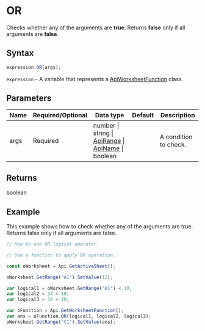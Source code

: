 # OR

Checks whether any of the arguments are **true**. Returns **false** only if all arguments are **false**.

## Syntax

```javascript
expression.OR(args);
```

`expression` - A variable that represents a [ApiWorksheetFunction](../ApiWorksheetFunction.md) class.

## Parameters

| **Name** | **Required/Optional** | **Data type** | **Default** | **Description** |
| ------------- | ------------- | ------------- | ------------- | ------------- |
| args | Required | number \| string \| [ApiRange](../../ApiRange/ApiRange.md) \| [ApiName](../../ApiName/ApiName.md) \| boolean |  | A condition to check. |

## Returns

boolean

## Example

This example shows how to check whether any of the arguments are true. Returns false only if all arguments are false.

```javascript editor-xlsx
// How to use OR logical operator.

// Use a function to apply OR operation.

const oWorksheet = Api.GetActiveSheet();

oWorksheet.GetRange("A1").SetValue(12);

var logical1 = oWorksheet.GetRange("A1") < 10;
var logical2 = 34 < 10;
var logical3 = 50 < 10;

var oFunction = Api.GetWorksheetFunction();
var ans = oFunction.OR(logical1, logical2, logical3);
oWorksheet.GetRange("C1").SetValue(ans);

```
